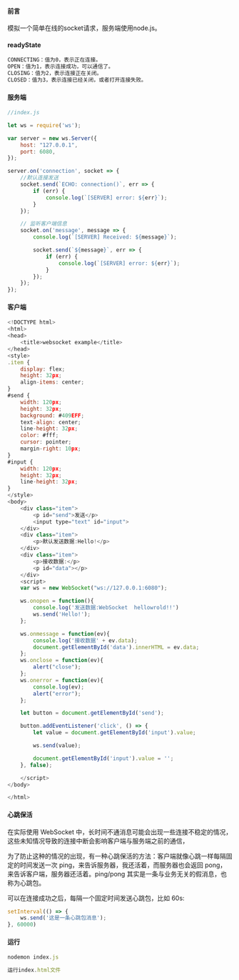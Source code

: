 #### 前言

模拟一个简单在线的socket请求，服务端使用node.js。

#### readyState

```js
CONNECTING：值为0，表示正在连接。
OPEN：值为1，表示连接成功，可以通信了。
CLOSING：值为2，表示连接正在关闭。
CLOSED：值为3，表示连接已经关闭，或者打开连接失败。
```

#### 服务端

```js
//index.js

let ws = require('ws');

var server = new ws.Server({
    host: "127.0.0.1",
    port: 6080,
});

server.on('connection', socket => {
    //默认连接发送
    socket.send(`ECHO: connection()`, err => {
        if (err) {
            console.log(`[SERVER] error: ${err}`);
        }
    });

    // 监听客户端信息
    socket.on('message', message => {
        console.log(`[SERVER] Received: ${message}`);

        socket.send(`${message}`, err => {
            if (err) {
                console.log(`[SERVER] error: ${err}`);
            }
        });
    });
});
```

#### 客户端

```js
<!DOCTYPE html>
<html>
<head>
	<title>websocket example</title>
</head>
<style>
.item {
    display: flex;
    height: 32px;
    align-items: center;
}
#send {
    width: 120px;
    height: 32px;
    background: #409EFF;
    text-align: center;
    line-height: 32px;
    color: #fff;
    cursor: pointer;
    margin-right: 10px;
}
#input {
    width: 120px;
    height: 32px;
    line-height: 32px;
}
</style>
<body>
    <div class="item">
        <p id="send">发送</p>
        <input type="text" id="input">
    </div>
    <div class="item">
        <p>默认发送数据:Hello!</p>
    </div>
    <div class="item">
        <p>接收数据:</p>
        <p id="data"></p>
    </div>
	<script>
	var ws = new WebSocket("ws://127.0.0.1:6080");

	ws.onopen = function(){
        console.log('发送数据:WebSocket  hellowrold!!')
        ws.send('Hello!');
	};

	ws.onmessage = function(ev){
        console.log('接收数据' + ev.data);
        document.getElementById('data').innerHTML = ev.data;
	};
	ws.onclose = function(ev){
		alert("close");
	};
	ws.onerror = function(ev){
		console.log(ev);
		alert("error");
	};

    let button = document.getElementById('send');

    button.addEventListener('click', () => {
        let value = document.getElementById('input').value;

        ws.send(value);

        document.getElementById('input').value = '';
    }, false);

	</script>
</body>

</html>
```

#### 心跳保活

在实际使用 WebSocket 中，长时间不通消息可能会出现一些连接不稳定的情况，这些未知情况导致的连接中断会影响客户端与服务端之前的通信，

为了防止这种的情况的出现，有一种心跳保活的方法：客户端就像心跳一样每隔固定的时间发送一次 ping，来告诉服务器，我还活着，而服务器也会返回 pong，来告诉客户端，服务器还活着。ping/pong 其实是一条与业务无关的假消息，也称为心跳包。

可以在连接成功之后，每隔一个固定时间发送心跳包，比如 60s:

```js
setInterval(() => {
    ws.send('这是一条心跳包消息');
}, 60000)
```

#### 运行

```js
nodemon index.js

运行index.html文件
```